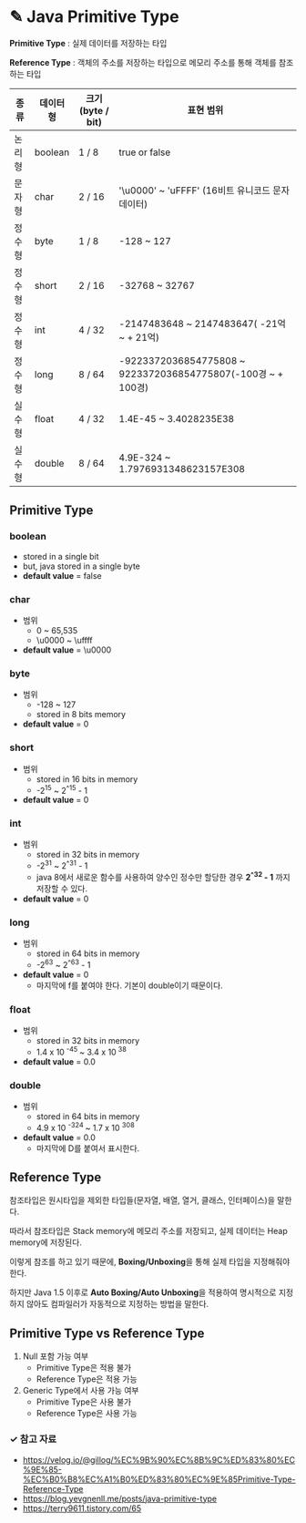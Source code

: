 # ✎ Java Primitive Type
**Primitive Type** : 실제 데이터를 저장하는 타입

**Reference Type** : 객체의 주소를 저장하는 타입으로 메모리 주소를 통해 객체를 참조하는 타입

| 종류   | 데이터 형   | 크기 (byte / bit) | 표현 범위                                                      |
|------|---------|-----------------|------------------------------------------------------------|
| 논리형  | boolean | 1 / 8           | true or false                                              |  
| 문자형  | char    | 2 / 16          | '\u0000' ~ 'uFFFF' (16비트 유니코드 문자 데이터)                      |
| 정수형  | byte    | 1 / 8           | -128 ~ 127                                                 |
| 정수형  | short   | 2 / 16          | -32768 ~ 32767                                             |
| 정수형  | int     | 4 / 32          | -2147483648 ~ 2147483647( -21억 ~ + 21억)                    |
| 정수형  | long    | 8 / 64          | -9223372036854775808 ~ 9223372036854775807(-100경 ~ + 100경) |
| 실수형  | float   | 4 / 32          | 1.4E-45 ~ 3.4028235E38                                     |
| 실수형  | double  | 8 / 64          | 4.9E-324 ~ 1.7976931348623157E308                          |

## Primitive Type

### boolean
- stored in a single bit
- but, java stored in a single byte
- **default value** = false
### char
- 범위
  - 0 ~ 65,535
  - \u0000 ~ \uffff
- **default value** = \u0000
### byte
- 범위
  - -128 ~ 127
  - stored in 8 bits memory
- **default value** = 0
### short
- 범위
  - stored in 16 bits in memory
  - -2<sup>15</sup> ~ 2<sup>^15</sup> - 1
- **default value** = 0
### int
- 범위
  - stored in 32 bits in memory
  - -2<sup>31</sup> ~ 2<sup>^31</sup> - 1
  - java 8에서 새로운 함수를 사용하여 양수인 정수만 할당한 경우 **2<sup>^32</sup> - 1** 까지 저장할 수 있다.
- **default value** = 0
### long
- 범위
  - stored in 64 bits in memory
  - -2<sup>63</sup> ~ 2<sup>^63</sup> - 1
- **default value** = 0
  - 마지막에 f를 붙여야 한다. 기본이 double이기 때문이다.
### float
- 범위
  - stored in 32 bits in memory
  - 1.4 x 10<sup> -45 </sup> ~ 3.4 x 10<sup> 38 </sup>
- **default value** = 0.0
### double
- 범위
  - stored in 64 bits in memory
  - 4.9 x 10 <sup> -324 </sup> ~ 1.7 x 10 <sup> 308 </sup>
- **default value** = 0.0
  - 마지막에 D를 붙여서 표시한다.

## Reference Type
참조타입은 원시타입을 제외한 타입들(문자열, 배열, 열거, 클래스, 인터페이스)을 말한다.

따라서 참조타입은 Stack memory에 메모리 주소를 저장되고, 실제 데이터는 Heap memory에 저장된다.

이렇게 참조를 하고 있기 때문에, **Boxing/Unboxing**을 통해 실제 타입을 지정해줘야 한다.

하지만 Java 1.5 이후로 **Auto Boxing/Auto Unboxing**을 적용하여 명시적으로 지정하지 않아도 컴파일러가 자동적으로 지정하는 방법을 말한다.

## Primitive Type vs Reference Type
1. Null 포함 가능 여부
   - Primitive Type은 적용 불가
   - Reference Type은 적용 가능
2. Generic Type에서 사용 가능 여부
   - Primitive Type은 사용 불가
   - Reference Type은 사용 가능


### ✓ 참고 자료
- https://velog.io/@gillog/%EC%9B%90%EC%8B%9C%ED%83%80%EC%9E%85-%EC%B0%B8%EC%A1%B0%ED%83%80%EC%9E%85Primitive-Type-Reference-Type
- https://blog.yevgnenll.me/posts/java-primitive-type
- https://terry9611.tistory.com/65